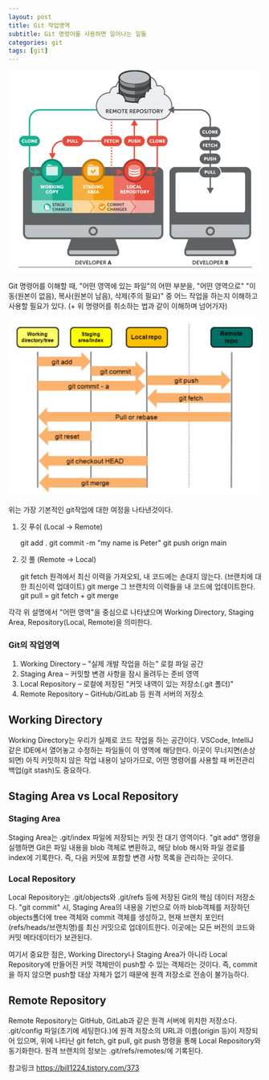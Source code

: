 ```yaml
---
layout: post
title: Git 작업영역
subtitle: Git 명령어를 사용하면 일어나는 일들
categories: git
tags: [git]
---
```


![banner](/assets/images/0812/banner.png)

Git 명령어를 이해할 때,
"어떤 영역에 있는 파일"의 어떤 부분을, "어떤 영역으로" 
"이동(원본이 없음), 복사(원본이 남음), 삭제(주의 필요)" 중 어느 작업을 하는지 이해하고 사용할 필요가 있다.
(+ 위 명령어를 취소하는 법과 같이 이해하며 넘어가자)

![git 작업영역](/assets/images/0812/0812-1.png)

위는 가장 기본적인 git작업에 대한 여정을 나타낸것이다.

1. 깃 푸쉬 (Local -> Remote)

    git add .
    git commit -m "my name is Peter"
    git push orign main

2. 깃 풀 (Remote -> Local)

    git fetch
    원격에서 최신 이력을 가져오되, 내 코드에는 손대지 않는다.
    (브랜치에 대한 최신이력 업데이트)
    git merge
    그 브랜치의 이력들을 내 코드에 업데이트한다.
    git pull = git fetch + git merge


각각 위 설명에서 "어떤 영역"을 중심으로 나타냈으며
Working Directory, Staging Area, Repository(Local, Remote)을 의미한다.

### Git의 작업영역
1. Working Directory – "실제 개발 작업을 하는" 로컬 파일 공간
2. Staging Area – 커밋할 변경 사항을 잠시 올려두는 준비 영역
3. Local Repository – 로컬에 저장된 "커밋 내역이 있는 저장소(.git 폴더)"
4. Remote Repository – GitHub/GitLab 등 원격 서버의 저장소


## Working Directory
Working Directory는 우리가 실제로 코드 작업을 하는 공간이다.
VSCode, IntelliJ 같은 IDE에서 열어놓고 수정하는 파일들이 이 영역에 해당한다.
이곳이 무너지면(손상되면) 아직 커밋하지 않은 작업 내용이 날아가므로, 어떤 명령어를 사용할 때 버전관리 백업(git stash)도 중요하다.

## Staging Area vs Local Repository

### Staging Area
Staging Area는 .git/index 파일에 저장되는 커밋 전 대기 영역이다.
"git add" 명령을 실행하면 Git은 파일 내용을 blob 객체로 변환하고, 해당 blob 해시와 파일 경로를 index에 기록한다.
즉, 다음 커밋에 포함할 변경 사항 목록을 관리하는 곳이다.

### Local Repository
Local Repository는 .git/objects와 .git/refs 등에 저장된 Git의 핵심 데이터 저장소다.
"git commit" 시, Staging Area의 내용을 기반으로 아까 blob객체를 저장하던 objects폴더에 tree 객체와 commit 객체를 생성하고, 현재 브랜치 포인터(refs/heads/브랜치명)를 최신 커밋으로 업데이트한다.
이곳에는 모든 버전의 코드와 커밋 메타데이터가 보관된다.

여기서 중요한 점은, Working Directory나 Staging Area가 아니라 Local Repository에 만들어진 커밋 객체만이 push할 수 있는 객체라는 것이다.
즉, commit을 하지 않으면 push할 대상 자체가 없기 때문에 원격 저장소로 전송이 불가능하다.

## Remote Repository
Remote Repository는 GitHub, GitLab과 같은 원격 서버에 위치한 저장소다.
.git/config 파일(초기에 세팅한다.)에 원격 저장소의 URL과 이름(origin 등)이 저장되어 있으며,
위에 나타난 git fetch, git pull, git push 명령을 통해 Local Repository와 동기화한다.
원격 브랜치의 정보는 .git/refs/remotes/에 기록된다.


참고링크
https://bill1224.tistory.com/373


